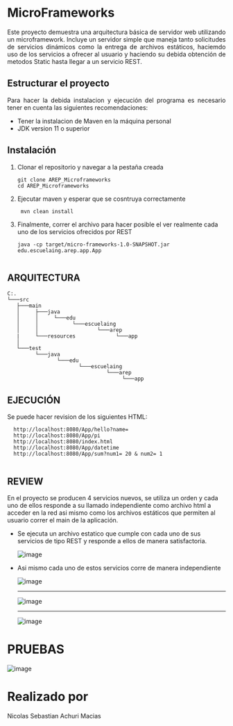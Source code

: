 # MicroFrameworks

<div align="justify">
  Este proyecto demuestra una arquitectura básica de servidor web utilizando un microframework. Incluye un servidor simple que maneja tanto solicitudes de servicios     dinámicos como la entrega de archivos estáticos, haciemdo uso de los servicios a ofrecer al usuario y haciendo su debida obtención de metodos Static hasta llegar a     un servicio REST.
</div>

## Estructurar el proyecto

<div align="justify">
 Para hacer la debida instalacion y ejecución del programa es necesario tener en cuenta las siguientes recomendaciones:
</div>

* Tener la instalacion de Maven en la máquina personal
* JDK version 11 o superior

## Instalación 

1. Clonar el repositorio y navegar a la pestaña creada
   ```
   git clone AREP_Microframeworks
   cd AREP_Microframeworks
    ```

2. Ejecutar maven y esperar que se cosntruya correctamente

   ```
    mvn clean install
    ```
3. Finalmente, correr el archivo para hacer posible el ver realmente cada uno de los servicios ofrecidos por REST

   ```
   java -cp target/micro-frameworks-1.0-SNAPSHOT.jar edu.escuelaing.arep.app.App
    
   ```
## ARQUITECTURA
  
   ```
C:.
└───src
      ├───main
      │     ├───java
      │     │     └───edu
      │     │           └───escuelaing
      │     │                   └───arep
      |     └───resources             └───app
      │     
      └───test
            └───java
                   └───edu
                          └───escuelaing
                                   └───arep
                                        └───app

   ```                     
## EJECUCIÓN

   Se puede hacer revision de los siguientes HTML:

  ```
    http://localhost:8080/App/hello?name=
    http://localhost:8080/App/pi
    http://localhost:8080/index.html
    http://localhost:8080/App/datetime
    http://localhost:8080/App/sum?num1= 20 & num2= 1
    
   ```
## REVIEW

  En el proyecto se producen 4 servicios nuevos, se utiliza un orden y cada uno de ellos responde a su llamado independiente como archivo html a acceder en la red asi mismo como los archivos estáticos que permiten al usuario correr el main de la aplicación.

  * Se ejecuta un archivo estatico que cumple con cada uno de sus servicios de tipo REST y responde a ellos de manera satisfactoria.

      ![image](https://github.com/user-attachments/assets/973634d1-0d9b-4e99-8717-3e746fc91822)

  * Asi mismo cada uno de estos servicios corre de manera independiente

      ![image](https://github.com/user-attachments/assets/3e64c7be-185d-48bf-a33b-13237d537d35)

      -----------------------------------

      ![image](https://github.com/user-attachments/assets/b15210f0-a38f-47bf-b26a-acaa3e1b58f5)

      -----------------------------------

      ![image](https://github.com/user-attachments/assets/23096736-e1ef-49e0-8a7a-99c3e5e23d37)

# PRUEBAS

  ![image](https://github.com/user-attachments/assets/9c22977f-c1ca-49bf-8e45-a6b3fa532eb5)

# Realizado por

Nicolas Sebastian Achuri Macias
      

